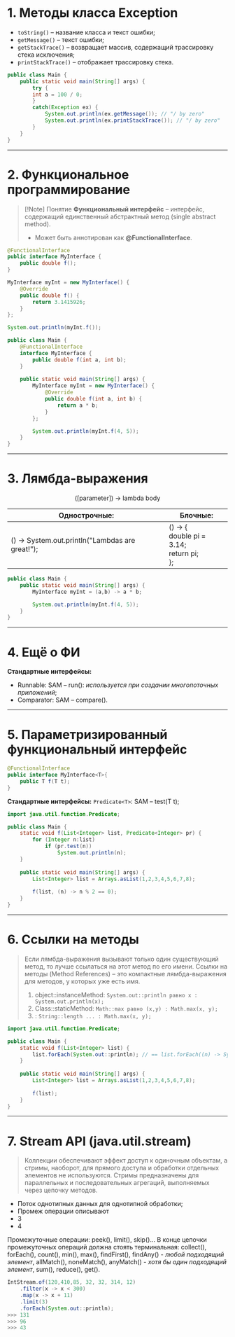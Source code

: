 # 1. Методы класса Exception

- `toString()` – название класса и текст ошибки;
- `getMessage()` – текст ошибки;
- `getStackTrace()` – возвращает массив, содержащий трассировку стека исключения;
- `printStackTrace()` – отображает трассировку стека.

```java
public class Main {
	public static void main(String[] args) {
		try {
		int a = 100 / 0;
		}
		catch(Exception ex) {
			System.out.println(ex.getMessage()); // "/ by zero"
			System.out.println(ex.printStackTrace()); // "/ by zero"
		}
	}
}
```

---
# 2. Функциональное программирование

>[!Note] Понятие 
>**Функциональный интерфейс** – интерфейс, содержащий единственный абстрактный метод (single abstract method).
>- Может быть аннотирован как **@FunctionalInterface**.


```java
@FunctionalInterface
public interface MyInterface {
	public double f();
}

MyInterface myInt = new MyInterface() {
	@Override
	public double f() {
		return 3.1415926;
	}
};

System.out.println(myInt.f());		
```

```java
public class Main {
	@FunctionalInterface
	interface MyInterface {
		public double f(int a, int b);
	}
	
	public static void main(String[] args) {
		MyInterface myInt = new MyInterface() {
			@Override
			public double f(int a, int b) {
				return a * b;
			}
		};

		System.out.println(myInt.f(4, 5));
	}
}
```

---
# 3. Лямбда-выражения

<center>([parameter]) -> lambda body</center>


| **Однострочные:**                               | **Блочные:**                                             |
| ----------------------------------------------- | -------------------------------------------------------- |
| () -> System.out.println("Lambdas are great!"); | () -> {<br>    double pi = 3.14;<br>    return pi;<br>}; |

```java
public class Main {
	public static void main(String[] args) {
		MyInterface myInt = (a,b) -> a * b;

		System.out.println(myInt.f(4, 5));
	}
}
```

---
# 4. Ещё о ФИ

**Стандартные интерфейсы:**
- Runnable: SAM – run(): _используется при создании многопоточных приложений_;
- Comparator: SAM – compare().


---
# 5. Параметризированный функциональный интерфейс

```java
@FunctionalInterface
public interface MyInterface<T>{
	public T f(T t);
}
```
**Стандартные интерфейсы:** `Predicate<T>`: SAM – test(T t);

```java
import java.util.function.Predicate;

public class Main {
	static void f(List<Integer> list, Predicate<Integer> pr) {
		for (Integer n:list)
			if (pr.test(n))
				System.out.println(n);
	}
	
	public static void main(String[] args) {
		List<Integer> list = Arrays.asList(1,2,3,4,5,6,7,8);
		
		f(list, (n) -> n % 2 == 0);
 	}
}
```

---
# 6. Ссылки на методы

> Если лямбда-выражения вызывают только один существующий метод, то лучше ссылаться на этот метод по его имени. Ссылки на методы (Method References) – это компактные лямбда-выражения для методов, у которых уже есть имя.
> 1. object::instanceMethod: `System.out::println равно x : System.out.println(x);`
> 2. Class::staticMethod: `Math::max равно (x,y) : Math.max(x, y);`
> 3. : `String::length ... : Math.max(x, y);`

```java
import java.util.function.Predicate;

public class Main {
	static void f(List<Integer> list) {
		list.forEach(System.out::println); // == list.forEach((n) -> System.out.println(n));
	}
	
	public static void main(String[] args) {
		List<Integer> list = Arrays.asList(1,2,3,4,5,6,7,8);
		
		f(list);
 	}
}
```

---
# 7. Stream API (java.util.stream)

> Коллекции обеспечивают эффект доступ к одиночным объектам, а стримы, наоборот, для прямого доступа и обработки отдельных элементов не используются. Стримы предназначены для параллельных и последовательных агрегаций, выполняемых через цепочку методов.

- Поток однотипных данных для однотипной обработки;
- Промеж операции описывают 
- 3
- 4

Промежуточные операции: peek(), limit(), skip()...
В конце цепочки промежуточных операций должна стоять терминальная: collect(), forEach(), count(), min(), max(), findFirst(), findAny() - _любой подходящий элемент_, allMatch(), noneMatch(), anyMatch() - _хотя бы один подходящий элемент_, sum(), reduce(), get().

```java
IntStream.of(120,410,85, 32, 32, 314, 12)
	.filter(x -> x < 300)
	.map(x -> x + 11)
	.limit(3)
	.forEach(System.out::println);
>>> 131
>>> 96
>>> 43
```
